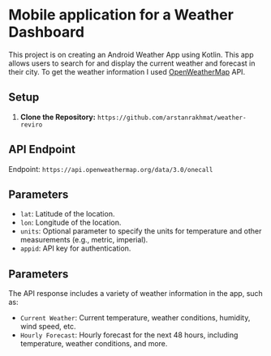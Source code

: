 # Mobile application for a Weather Dashboard

This project is on creating an Android Weather App using Kotlin. This app allows users to search for
and display the current weather and forecast in their city. To get the weather information I
used <a href="https://openweathermap.org" target="_blank">OpenWeatherMap</a> API.


## Setup
1. **Clone the Repository:** ```https://github.com/arstanrakhmat/weather-reviro```

## API Endpoint
Endpoint: `https://api.openweathermap.org/data/3.0/onecall`

## Parameters
- `lat`: Latitude of the location.
- `lon`: Longitude of the location.
- `units`: Optional parameter to specify the units for temperature and other measurements (e.g., metric, imperial).
- `appid`: API key for authentication.

## Parameters
The API response includes a variety of weather information in the app, such as:

- `Current Weather`: Current temperature, weather conditions, humidity, wind speed, etc.
- `Hourly Forecast`: Hourly forecast for the next 48 hours, including temperature, weather conditions, and more.

